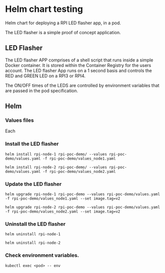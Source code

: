 # Helm chart testing

Helm chart for deploying a RPI LED flasher app, in a pod.

The LED flasher is a simple proof of concept application.

## LED Flasher

The LED flasher APP comprises of a shell script that runs inside a simple Docker container. It is stored within the Container Registry for the users account.
The LED flasher App runs on a 1 second basis and controls the RED and GREEN LED on a RPI3 or RPI4.

The ON/OFF times of the LEDS are controlled by environment variables that are passed in the pod specification.

## Helm

### Values files
Each 

### Install the LED flasher

```
helm install rpi-node-1 rpi-poc-demo/ --values rpi-poc-demo/values.yaml -f rpi-poc-demo/values_node1.yaml
```
```
helm install rpi-node-2 rpi-poc-demo/ --values rpi-poc-demo/values.yaml -f rpi-poc-demo/values_node2.yaml
```

### Update the LED flasher

```
helm upgrade rpi-node-1 rpi-poc-demo --values rpi-poc-demo/values.yaml -f rpi-poc-demo/values_node1.yaml --set image.tag=v2
```
```
helm upgrade rpi-node-2 rpi-poc-demo --values rpi-poc-demo/values.yaml -f rpi-poc-demo/values_node2.yaml --set image.tag=v2
```

### Uninstall the LED flasher

```
helm uninstall rpi-node-1
```
```
helm uninstall rpi-node-2
```


### Check environment variables.

```
kubectl exec <pod> -- env
```
